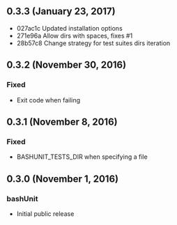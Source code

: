 ## 0.3.3 (January 23, 2017)

- 027ac1c Updated installation options
- 271e96a Allow dirs with spaces, fixes #1
- 28b57c8 Change strategy for test suites dirs iteration

## 0.3.2 (November 30, 2016)

### Fixed
- Exit code when failing

## 0.3.1 (November 8, 2016)

### Fixed
- BASHUNIT_TESTS_DIR when specifying a file

## 0.3.0 (November 1, 2016)

### bashUnit

- Initial public release
